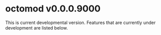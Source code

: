 # octomod v0.0.0.9000

This is current developmental version. Features that are currently under development are listed below.
